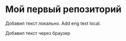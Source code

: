 ﻿# Мой первый репозиторий 

Добавил текст локально.
Add eng text local.

Добавил текст через браузер

